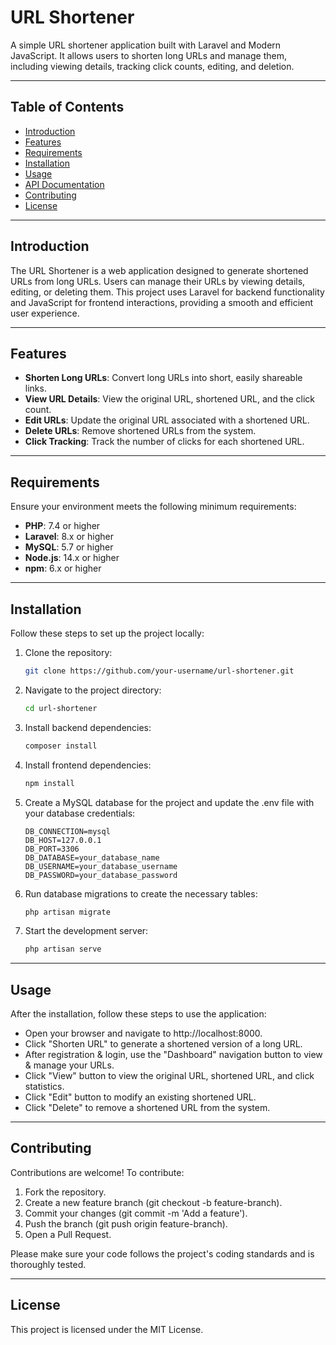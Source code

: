 # URL Shortener

A simple URL shortener application built with Laravel and Modern JavaScript. It allows users to shorten long URLs and manage them, including viewing details, tracking click counts, editing, and deletion.

---

## Table of Contents

- [Introduction](#introduction)
- [Features](#features)
- [Requirements](#requirements)
- [Installation](#installation)
- [Usage](#usage)
- [API Documentation](#api-documentation)
- [Contributing](#contributing)
- [License](#license)

---

## Introduction

The URL Shortener is a web application designed to generate shortened URLs from long URLs. Users can manage their URLs by viewing details, editing, or deleting them. This project uses Laravel for backend functionality and JavaScript for frontend interactions, providing a smooth and efficient user experience.

---

## Features

- **Shorten Long URLs**: Convert long URLs into short, easily shareable links.
- **View URL Details**: View the original URL, shortened URL, and the click count.
- **Edit URLs**: Update the original URL associated with a shortened URL.
- **Delete URLs**: Remove shortened URLs from the system.
- **Click Tracking**: Track the number of clicks for each shortened URL.

---

## Requirements

Ensure your environment meets the following minimum requirements:

- **PHP**: 7.4 or higher
- **Laravel**: 8.x or higher
- **MySQL**: 5.7 or higher
- **Node.js**: 14.x or higher
- **npm**: 6.x or higher

---

## Installation

Follow these steps to set up the project locally:

1. Clone the repository:
   ```bash
   git clone https://github.com/your-username/url-shortener.git

2. Navigate to the project directory:

    ```bash
    cd url-shortener
    
3. Install backend dependencies:

    ```bash
    composer install
    
4. Install frontend dependencies:

    ```bash
    npm install
    
5. Create a MySQL database for the project and update the .env file with your database credentials:

    ```.env
    DB_CONNECTION=mysql
    DB_HOST=127.0.0.1
    DB_PORT=3306
    DB_DATABASE=your_database_name
    DB_USERNAME=your_database_username
    DB_PASSWORD=your_database_password

6. Run database migrations to create the necessary tables:

    ```bash
    php artisan migrate

7. Start the development server:

    ```bash
    php artisan serve

---
    
## Usage

After the installation, follow these steps to use the application:

- Open your browser and navigate to http://localhost:8000.
- Click "Shorten URL" to generate a shortened version of a long URL.
- After registration & login, use the "Dashboard" navigation button to view & manage your URLs.
- Click "View" button to view the original URL, shortened URL, and click statistics.
- Click "Edit" button to modify an existing shortened URL.
- Click "Delete" to remove a shortened URL from the system.

---

## Contributing

Contributions are welcome! To contribute:

1. Fork the repository.
2. Create a new feature branch (git checkout -b feature-branch).
3. Commit your changes (git commit -m 'Add a feature').
4. Push the branch (git push origin feature-branch).
5. Open a Pull Request.

Please make sure your code follows the project's coding standards and is thoroughly tested.

---

## License

This project is licensed under the MIT License.
